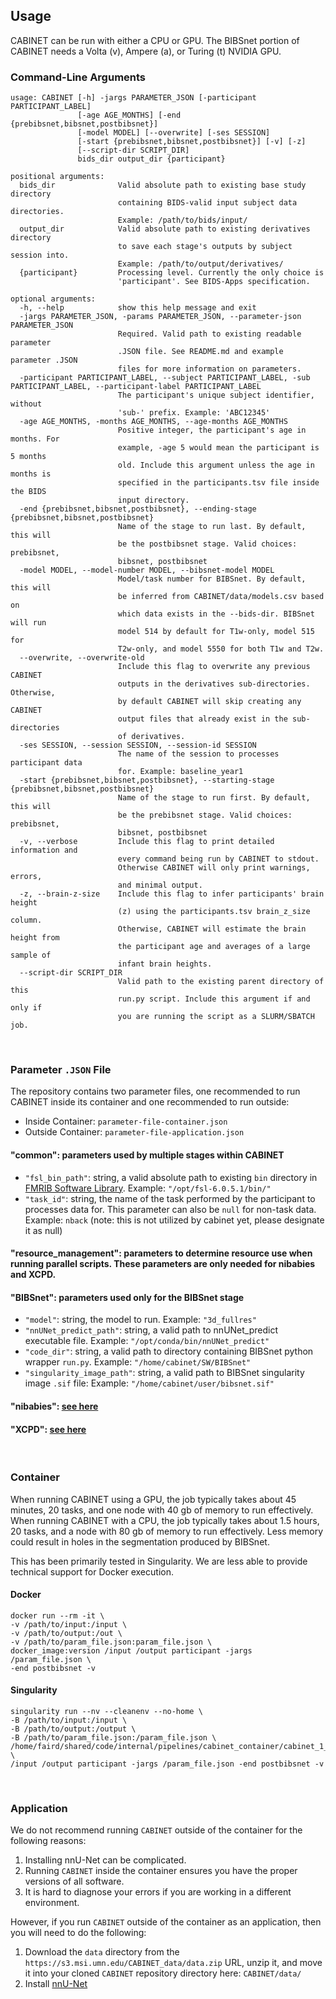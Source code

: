 ## Usage

CABINET can be run with either a CPU or GPU. The BIBSnet portion of CABINET needs a Volta (v), Ampere (a), or Turing (t) NVIDIA GPU.

### Command-Line Arguments

```
usage: CABINET [-h] -jargs PARAMETER_JSON [-participant PARTICIPANT_LABEL]
               [-age AGE_MONTHS] [-end {prebibsnet,bibsnet,postbibsnet}]
               [-model MODEL] [--overwrite] [-ses SESSION]
               [-start {prebibsnet,bibsnet,postbibsnet}] [-v] [-z]
               [--script-dir SCRIPT_DIR]
               bids_dir output_dir {participant}

positional arguments:
  bids_dir              Valid absolute path to existing base study directory
                        containing BIDS-valid input subject data directories.
                        Example: /path/to/bids/input/
  output_dir            Valid absolute path to existing derivatives directory
                        to save each stage's outputs by subject session into.
                        Example: /path/to/output/derivatives/
  {participant}         Processing level. Currently the only choice is
                        'participant'. See BIDS-Apps specification.

optional arguments:
  -h, --help            show this help message and exit
  -jargs PARAMETER_JSON, -params PARAMETER_JSON, --parameter-json PARAMETER_JSON
                        Required. Valid path to existing readable parameter
                        .JSON file. See README.md and example parameter .JSON
                        files for more information on parameters.
  -participant PARTICIPANT_LABEL, --subject PARTICIPANT_LABEL, -sub PARTICIPANT_LABEL, --participant-label PARTICIPANT_LABEL
                        The participant's unique subject identifier, without
                        'sub-' prefix. Example: 'ABC12345'
  -age AGE_MONTHS, -months AGE_MONTHS, --age-months AGE_MONTHS
                        Positive integer, the participant's age in months. For
                        example, -age 5 would mean the participant is 5 months
                        old. Include this argument unless the age in months is
                        specified in the participants.tsv file inside the BIDS
                        input directory.
  -end {prebibsnet,bibsnet,postbibsnet}, --ending-stage {prebibsnet,bibsnet,postbibsnet}
                        Name of the stage to run last. By default, this will
                        be the postbibsnet stage. Valid choices: prebibsnet,
                        bibsnet, postbibsnet
  -model MODEL, --model-number MODEL, --bibsnet-model MODEL
                        Model/task number for BIBSnet. By default, this will 
                        be inferred from CABINET/data/models.csv based on
                        which data exists in the --bids-dir. BIBSnet will run 
                        model 514 by default for T1w-only, model 515 for 
                        T2w-only, and model 5550 for both T1w and T2w.
  --overwrite, --overwrite-old
                        Include this flag to overwrite any previous CABINET
                        outputs in the derivatives sub-directories. Otherwise,
                        by default CABINET will skip creating any CABINET
                        output files that already exist in the sub-directories
                        of derivatives.
  -ses SESSION, --session SESSION, --session-id SESSION
                        The name of the session to processes participant data
                        for. Example: baseline_year1
  -start {prebibsnet,bibsnet,postbibsnet}, --starting-stage {prebibsnet,bibsnet,postbibsnet}
                        Name of the stage to run first. By default, this will
                        be the prebibsnet stage. Valid choices: prebibsnet,
                        bibsnet, postbibsnet
  -v, --verbose         Include this flag to print detailed information and
                        every command being run by CABINET to stdout.
                        Otherwise CABINET will only print warnings, errors,
                        and minimal output.
  -z, --brain-z-size    Include this flag to infer participants' brain height
                        (z) using the participants.tsv brain_z_size column.
                        Otherwise, CABINET will estimate the brain height from
                        the participant age and averages of a large sample of
                        infant brain heights.
  --script-dir SCRIPT_DIR
                        Valid path to the existing parent directory of this
                        run.py script. Include this argument if and only if
                        you are running the script as a SLURM/SBATCH job.
```

<br />

### Parameter `.JSON` File

The repository contains two parameter files, one recommended to run CABINET inside its container and one recommended to run outside:

- Inside Container: `parameter-file-container.json`
- Outside Container: `parameter-file-application.json`

#### "common": parameters used by multiple stages within CABINET

- `"fsl_bin_path"`: string, a valid absolute path to existing `bin` directory in [FMRIB Software Library](https://fsl.fmrib.ox.ac.uk/fsl/fslwiki/). Example: `"/opt/fsl-6.0.5.1/bin/"`
- `"task_id"`: string, the name of the task performed by the participant to processes data for. This parameter can also be `null` for non-task data. Example: `nback` (note: this is not utilized by cabinet yet, please designate it as null)

#### "resource_management": parameters to determine resource use when running parallel scripts. These parameters are only needed for nibabies and XCPD.

#### "BIBSnet": parameters used only for the BIBSnet stage
- `"model"`: string, the model to run. Example: `"3d_fullres"`
- `"nnUNet_predict_path"`: string, a valid path to nnUNet_predict executable file. Example: `"/opt/conda/bin/nnUNet_predict"`
- `"code_dir"`: string, a valid path to directory containing BIBSnet python wrapper `run.py`. Example: `"/home/cabinet/SW/BIBSnet"`
- `"singularity_image_path"`: string, a valid path to BIBSnet singularity image `.sif` file: Example: `"/home/cabinet/user/bibsnet.sif"`

#### "nibabies": [see here](https://nibabies.readthedocs.io/en/latest/index.html)

#### "XCPD": [see here](https://xcp-d.readthedocs.io/en/latest/)

<br />

### Container

When running CABINET using a GPU, the job typically takes about 45 minutes, 20 tasks, and one node with 40 gb of memory to run effectively. When running CABINET with a CPU, the job typically takes about 1.5 hours, 20 tasks, and a node with 80 gb of memory to run effectively. Less memory could result in holes in the segmentation produced by BIBSnet.

This has been primarily tested in Singularity. We are less able to provide technical support for Docker execution.

#### Docker

    docker run --rm -it \
    -v /path/to/input:/input \
    -v /path/to/output:/out \
    -v /path/to/param_file.json:param_file.json \
    docker_image:version /input /output participant -jargs /param_file.json \
    -end postbibsnet -v

#### Singularity

    singularity run --nv --cleanenv --no-home \
    -B /path/to/input:/input \
    -B /path/to/output:/output \
    -B /path/to/param_file.json:/param_file.json \
    /home/faird/shared/code/internal/pipelines/cabinet_container/cabinet_1_3_2.sif \
    /input /output participant -jargs /param_file.json -end postbibsnet -v 

<br />

### Application

We do not recommend running `CABINET` outside of the container for the following reasons:
1. Installing nnU-Net can be complicated.
1. Running `CABINET` inside the container ensures you have the proper versions of all software.
1. It is hard to diagnose your errors if you are working in a different environment.

However, if you run `CABINET` outside of the container as an application, then you will need to do the following:
1. Download the `data` directory from the `https://s3.msi.umn.edu/CABINET_data/data.zip` URL, unzip it, and move it into your cloned `CABINET` repository directory here: `CABINET/data/`
1. Install [nnU-Net](https://github.com/MIC-DKFZ/nnUNet#installation)

<br />